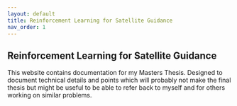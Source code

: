 ```yaml
---
layout: default
title: Reinforcement Learning for Satellite Guidance
nav_order: 1
---
```



## Reinforcement Learning for Satellite Guidance

This website contains documentation for my Masters Thesis. Designed to document technical details and points which will probably not make the final thesis but might be useful to be able to refer back to myself and for others working on similar problems.